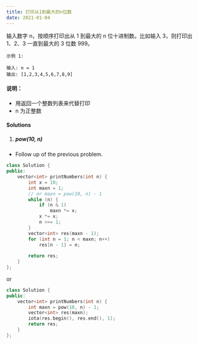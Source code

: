 ```yaml
---
title: 打印从1到最大的n位数
date: 2021-01-04
---
```

输入数字 n，按顺序打印出从 1 到最大的 n 位十进制数。比如输入 3，则打印出 1、2、3 一直到最大的 3 位数 999。

```
示例 1:

输入: n = 1
输出: [1,2,3,4,5,6,7,8,9]
```

 

#### 说明：

-    用返回一个整数列表来代替打印
-    n 为正整数


#### Solutions

1. ##### pow(10, n)

- Follow up of the previous problem.

```cpp
class Solution {
public:
    vector<int> printNumbers(int n) {
        int x = 10;
        int maxn = 1;
        // or maxn = pow(10, n) - 1
        while (n) {
            if (n & 1)
                maxn *= x;
            x *= x;
            n >>= 1;
        }
        vector<int> res(maxn - 1);
        for (int n = 1; n < maxn; n++)
            res[n - 1] = n;
        
        return res;
    }
};
```

or

```cpp
class Solution {
public:
    vector<int> printNumbers(int n) {
        int maxn = pow(10, n) - 1;
        vector<int> res(maxn);
        iota(res.begin(), res.end(), 1);
        return res;
    }
};
```